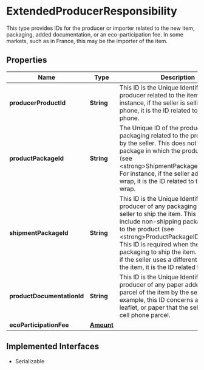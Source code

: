 

# ExtendedProducerResponsibility

This type provides IDs for the producer or importer related to the new item, packaging, added documentation, or an eco-participation fee. In some markets, such as in France, this may be the importer of the item.
## Properties

Name | Type | Description | Notes
------------ | ------------- | ------------- | -------------
**producerProductId** | **String** | This ID is the Unique Identifier of the producer related to the item. For instance, if the seller is selling a cell phone, it is the ID related to the cell phone. |  [optional]
**productPackageId** | **String** | The Unique ID of the producer of any packaging related to the product added by the seller. This does not include package in which the product is shipped (see &lt;strong&gt;ShipmentPackageID&lt;/strong&gt;). For instance, if the seller adds bubble wrap, it is the ID related to the bubble wrap.  |  [optional]
**shipmentPackageId** | **String** | This ID is the Unique Identifier of the producer of any packaging used by the seller to ship the item. This does not include non-shipping packaging added to the product (see &lt;strong&gt;ProductPackageID&lt;/strong&gt;). This ID is required when the seller uses packaging to ship the item. For instance, if the seller uses a different box to ship the item, it is the ID related to the box. |  [optional]
**productDocumentationId** | **String** | This ID is the Unique Identifier of the producer of any paper added to the parcel of the item by the seller. For example, this ID concerns any notice, leaflet, or paper that the seller adds to a cell phone parcel. |  [optional]
**ecoParticipationFee** | [**Amount**](Amount.md) |  |  [optional]


## Implemented Interfaces

* Serializable


